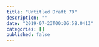 ```yaml
---
title: "Untitled Draft 70"
description: ""
date: "2019-07-23T00:06:58.041Z"
categories: []
published: false
---
```



